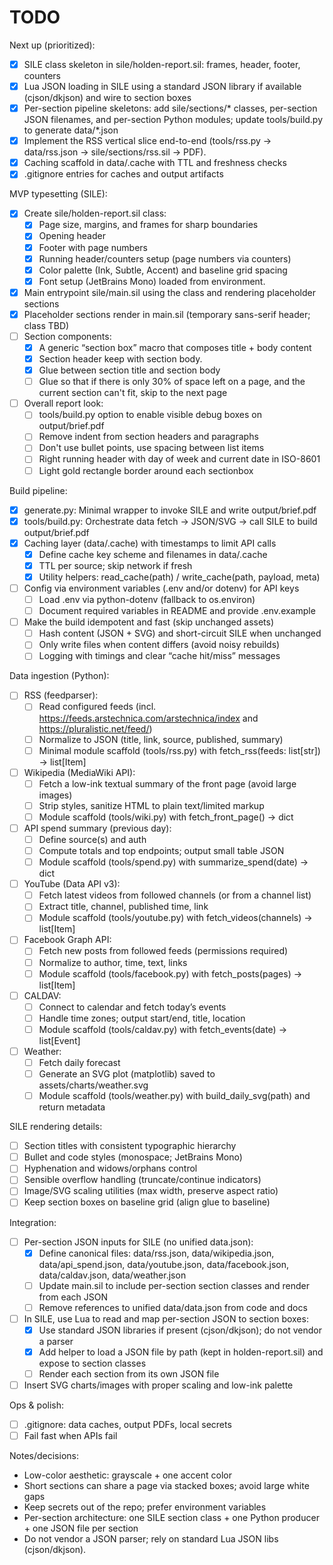# TODO

Next up (prioritized):
- [x] SILE class skeleton in sile/holden-report.sil: frames, header, footer, counters
- [x] Lua JSON loading in SILE using a standard JSON library if available (cjson/dkjson) and wire to section boxes
- [x] Per-section pipeline skeletons: add sile/sections/* classes, per-section JSON filenames, and per-section Python modules; update tools/build.py to generate data/*.json
- [x] Implement the RSS vertical slice end-to-end (tools/rss.py -> data/rss.json -> sile/sections/rss.sil -> PDF).
- [x] Caching scaffold in data/.cache with TTL and freshness checks
- [x] .gitignore entries for caches and output artifacts

MVP typesetting (SILE):
- [x] Create sile/holden-report.sil class:
  - [x] Page size, margins, and frames for sharp boundaries
  - [x] Opening header
  - [x] Footer with page numbers
  - [x] Running header/counters setup (page numbers via counters)
  - [x] Color palette (Ink, Subtle, Accent) and baseline grid spacing
  - [x] Font setup (JetBrains Mono) loaded from environment.
- [x] Main entrypoint sile/main.sil using the class and rendering placeholder sections
- [x] Placeholder sections render in main.sil (temporary sans-serif header; class TBD)
- [ ] Section components:
  - [x] A generic “section box” macro that composes title + body content
  - [x] Section header keep with section body.
  - [x] Glue between section title and section body
  - [ ] Glue so that if there is only 30% of space left on a page, and the current section can't fit, skip to the next page
- [ ] Overall report look:
  - [ ] tools/build.py option to enable visible debug boxes on output/brief.pdf
  - [ ] Remove indent from section headers and paragraphs
  - [ ] Don't use bullet points, use spacing between list items
  - [ ] Right running header with day of week and current date in ISO-8601
  - [ ] Light gold rectangle border around each sectionbox

Build pipeline:
- [x] generate.py: Minimal wrapper to invoke SILE and write output/brief.pdf
- [x] tools/build.py: Orchestrate data fetch → JSON/SVG → call SILE to build output/brief.pdf
- [x] Caching layer (data/.cache) with timestamps to limit API calls
  - [x] Define cache key scheme and filenames in data/.cache
  - [x] TTL per source; skip network if fresh
  - [x] Utility helpers: read_cache(path) / write_cache(path, payload, meta)
- [ ] Config via environment variables (.env and/or dotenv) for API keys
  - [ ] Load .env via python-dotenv (fallback to os.environ)
  - [ ] Document required variables in README and provide .env.example
- [ ] Make the build idempotent and fast (skip unchanged assets)
  - [ ] Hash content (JSON + SVG) and short-circuit SILE when unchanged
  - [ ] Only write files when content differs (avoid noisy rebuilds)
  - [ ] Logging with timings and clear “cache hit/miss” messages

Data ingestion (Python):
- [ ] RSS (feedparser):
  - [ ] Read configured feeds (incl. https://feeds.arstechnica.com/arstechnica/index and https://pluralistic.net/feed/)
  - [ ] Normalize to JSON (title, link, source, published, summary)
  - [ ] Minimal module scaffold (tools/rss.py) with fetch_rss(feeds: list[str]) -> list[Item]
- [ ] Wikipedia (MediaWiki API):
  - [ ] Fetch a low-ink textual summary of the front page (avoid large images)
  - [ ] Strip styles, sanitize HTML to plain text/limited markup
  - [ ] Module scaffold (tools/wiki.py) with fetch_front_page() -> dict
- [ ] API spend summary (previous day):
  - [ ] Define source(s) and auth
  - [ ] Compute totals and top endpoints; output small table JSON
  - [ ] Module scaffold (tools/spend.py) with summarize_spend(date) -> dict
- [ ] YouTube (Data API v3):
  - [ ] Fetch latest videos from followed channels (or from a channel list)
  - [ ] Extract title, channel, published time, link
  - [ ] Module scaffold (tools/youtube.py) with fetch_videos(channels) -> list[Item]
- [ ] Facebook Graph API:
  - [ ] Fetch new posts from followed feeds (permissions required)
  - [ ] Normalize to author, time, text, links
  - [ ] Module scaffold (tools/facebook.py) with fetch_posts(pages) -> list[Item]
- [ ] CALDAV:
  - [ ] Connect to calendar and fetch today’s events
  - [ ] Handle time zones; output start/end, title, location
  - [ ] Module scaffold (tools/caldav.py) with fetch_events(date) -> list[Event]
- [ ] Weather:
  - [ ] Fetch daily forecast
  - [ ] Generate an SVG plot (matplotlib) saved to assets/charts/weather.svg
  - [ ] Module scaffold (tools/weather.py) with build_daily_svg(path) and return metadata

SILE rendering details:
- [ ] Section titles with consistent typographic hierarchy
- [ ] Bullet and code styles (monospace; JetBrains Mono)
- [ ] Hyphenation and widows/orphans control
- [ ] Sensible overflow handling (truncate/continue indicators)
- [ ] Image/SVG scaling utilities (max width, preserve aspect ratio)
- [ ] Keep section boxes on baseline grid (align glue to baseline)

Integration:
- [ ] Per-section JSON inputs for SILE (no unified data.json):
  - [x] Define canonical files: data/rss.json, data/wikipedia.json, data/api_spend.json, data/youtube.json, data/facebook.json, data/caldav.json, data/weather.json
  - [ ] Update main.sil to include per-section section classes and render from each JSON
  - [ ] Remove references to unified data/data.json from code and docs
- [ ] In SILE, use Lua to read and map per-section JSON to section boxes:
  - [x] Use standard JSON libraries if present (cjson/dkjson); do not vendor a parser
  - [x] Add helper to load a JSON file by path (kept in holden-report.sil) and expose to section classes
  - [ ] Render each section from its own JSON file
- [ ] Insert SVG charts/images with proper scaling and low-ink palette

Ops & polish:
- [ ] .gitignore: data caches, output PDFs, local secrets
- [ ] Fail fast when APIs fail

Notes/decisions:
- Low-color aesthetic: grayscale + one accent color
- Short sections can share a page via stacked boxes; avoid large white gaps
- Keep secrets out of the repo; prefer environment variables
- Per-section architecture: one SILE section class + one Python producer + one JSON file per section
- Do not vendor a JSON parser; rely on standard Lua JSON libs (cjson/dkjson).
